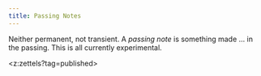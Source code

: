 ```yaml
---
title: Passing Notes
---
```


Neither permanent, not transient. A *passing note* is something made ... in the passing. This is all currently experimental.

<z:zettels?tag=published>
